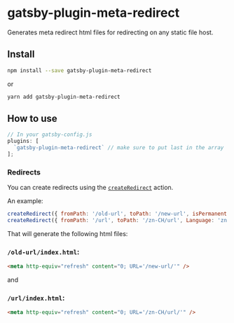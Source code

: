 # gatsby-plugin-meta-redirect

Generates meta redirect html files for redirecting on any static file host.

## Install

```sh
npm install --save gatsby-plugin-meta-redirect
```

or

```sh
yarn add gatsby-plugin-meta-redirect
```

## How to use

```js
// In your gatsby-config.js
plugins: [
  `gatsby-plugin-meta-redirect` // make sure to put last in the array
];
```

### Redirects

You can create redirects using the [`createRedirect`](/docs/bound-action-creators/#createRedirect) action.

An example:

```js
createRedirect({ fromPath: '/old-url', toPath: '/new-url', isPermanent: true });
createRedirect({ fromPath: '/url', toPath: '/zn-CH/url', Language: 'zn' });
```

That will generate the following html files:

### `/old-url/index.html`:

```html
<meta http-equiv="refresh" content="0; URL='/new-url/'" />
```

and

### `/url/index.html`:

```html
<meta http-equiv="refresh" content="0; URL='/zn-CH/url/'" />
```
